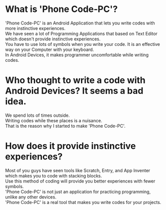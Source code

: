 # What is 'Phone Code-PC'?
'Phone Code-PC' is an Android Application that lets you write codes with more instinctive experiences.<br/>
We have seen a lot of Programming Applications that based on Text Editor which doesn't provide instinctive experiences.<br/>
You have to use lots of symbols when you write your code. It is an effective way on your Computer with your keyboard.<br/>
In Android Devices, it makes programmer uncomfortable while writing codes.<br/>

# Who thought to write a code with Android Devices? It seems a bad idea.
We spend lots of times outside.<br/>
Writing codes while these places is a nuisance.<br/>
That is the reason why I started to make 'Phone Code-PC'.<br/>

# How does it provide instinctive experiences?
Most of you guys have seen tools like Scratch, Entry, and App Inventer which makes you to code with stacking blocks.<br/>
Use this method of coding will provide you better experiences with fewer symbols.<br/>
'Phone Code-PC' is not just an application for practicing programming, unlike any other devices.<br/>
'Phone Code-PC' is a real tool that makes you write codes for your projects.<br/>
